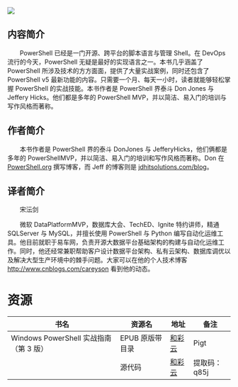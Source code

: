 ![](http://img3m3.ddimg.cn/41/17/25194353-1_u_3.jpg)

## 内容简介

　　PowerShell 已经是一门开源、跨平台的脚本语言与管理 Shell。在 DevOps 流行的今天，PowerShell 无疑是最好的实现语言之一。本书几乎涵盖了 PowerShell 所涉及技术的方方面面，提供了大量实战案例，同时还包含了 PowerShell v5 最新功能的内容。只需要一个月、每天一小时，读者就能够轻松掌握 PowerShell 的实战技能。本书作者是 PowerShell 界泰斗 Don Jones 与 Jeffery Hicks。他们都是多年的 PowerShell MVP，并以简洁、易入门的培训与写作风格而著称。

## 作者简介

　　本书作者是 PowerShell 界的泰斗 DonJones 与 JefferyHicks，他们俩都是多年的 PowerShellMVP，并以简洁、易入门的培训和写作风格而著称。Don 在 [PowerShell.org](//PowerShell.org) 撰写博客，而 Jeff 的博客则是 [jdhitsolutions.com/blog](//jdhitsolutions.com/blog)。

## 译者简介

　　宋沄剑

　　微软 DataPlatformMVP，数据库大会、TechED、Ignite 特约讲师，精通 SQLServer 与 MySQL，并擅长使用 PowerShell 与 Python 编写自动化运维工具。他目前就职于易车网，负责开源大数据平台基础架构的构建与自动化运维工作。同时，他还经常兼职帮助客户设计数据平台架构、私有云架构、数据库调优以及解决大型生产环境中的棘手问题。大家可以在他的个人技术博客 http://www.cnblogs.com/careyson 看到他的动态。

# 资源

|书名|资源名|地址|备注|
|---|---|---|---|
|Windows PowerShell 实战指南（第 3 版）|EPUB 原版带目录|[和彩云](http://caiyun.feixin.10086.cn/dl/0n5CsgvmyEzFe)|Pigt|
||源代码|[和彩云](http://caiyun.feixin.10086.cn/dl/0n5Criyseskdk)|提取码：q85j|
